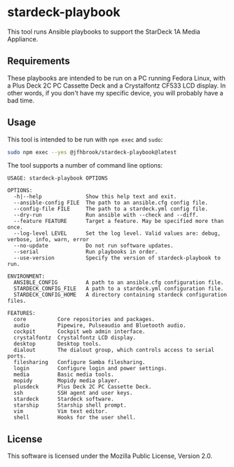 # stardeck-playbook

This tool runs Ansible playbooks to support the StarDeck 1A Media Appliance.

## Requirements

These playbooks are intended to be run on a PC running Fedora Linux, with a Plus Deck 2C PC Cassette Deck and a Crystalfontz CF533 LCD display. In other words, if you don't have my specific device, you will probably have a bad time.

## Usage

This tool is intended to be run with `npm exec` and `sudo`:

```sh
sudo npm exec --yes @jfhbrook/stardeck-playbook@latest
```

The tool supports a number of command line options:

```
USAGE: stardeck-playbook OPTIONS

OPTIONS:
  -h|--help              Show this help text and exit.
  --ansible-config FILE  The path to an ansible.cfg config file.
  --config-file FILE     The path to a stardeck.yml config file.
  --dry-run              Run ansible with --check and --diff.
  --feature FEATURE      Target a feature. May be specified more than once.
  --log-level LEVEL      Set the log level. Valid values are: debug, verbose, info, warn, error
  --no-update            Do not run software updates.
  --serial               Run playbooks in order.
  --use-version          Specify the version of stardeck-playbook to run.

ENVIRONMENT:
  ANSIBLE_CONFIG         A path to an ansible.cfg configuration file.
  STARDECK_CONFIG_FILE   A path to a stardeck.yml configuration file.
  STARDECK_CONFIG_HOME   A directory containing stardeck configuration files.

FEATURES:
  core          Core repositories and packages.
  audio         Pipewire, Pulseaudio and Bluetooth audio.
  cockpit       Cockpit web admin interface.
  crystalfontz  Crystalfontz LCD display.
  desktop       Desktop tools.
  dialout       The dialout group, which controls access to serial ports.
  filesharing   Configure Samba filesharing.
  login         Configure login and power settings.
  media         Basic media tools.
  mopidy        Mopidy media player.
  plusdeck      Plus Deck 2C PC Cassette Deck.
  ssh           SSH agent and user keys.
  stardeck      Stardeck software.
  starship      Starship shell prompt.
  vim           Vim text editor.
  shell         Hooks for the user shell.
```

## License

This software is licensed under the Mozilla Public License, Version 2.0.
